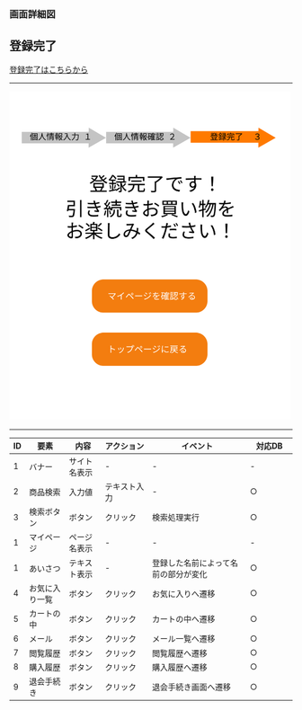 ### 画面詳細図
## 登録完了
[登録完了はこちらから](https://www.figma.com/file/rUvTDFi7dW0gLsiQyKt4eX/登録完了?node-id=0%3A1)
****
<img src="../img/登録完了.png" width="500">

****
| ID | 要素 | 内容 | アクション | イベント | 対応DB |
|----|------|------|------------|----------|--------|
|1   |バナー|サイト名表示|-      |-          |-        |
|2   |商品検索|入力値|テキスト入力|-　　　　|○　　　　|
|3   |検索ボタン|ボタン|クリック|検索処理実行|○　　　 |
|1   |マイページ|ページ名表示|-      |-          |-        |
|1   |あいさつ|テキスト表示|- 　　　　|登録した名前によって名前の部分が変化|○|
|4   |お気に入り一覧|ボタン|クリック|お気に入りへ遷移|○|
|5   |カートの中|ボタン|クリック|カートの中へ遷移|○|
|6  |メール|ボタン|クリック|メール一覧へ遷移|○|
|7  |閲覧履歴|ボタン|クリック|閲覧履歴へ遷移|○|
|8  |購入履歴|ボタン|クリック|購入履歴へ遷移|○|
|9  |退会手続き|ボタン|クリック|退会手続き画面へ遷移|○|



